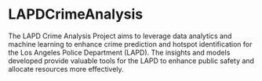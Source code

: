 # LAPDCrimeAnalysis
The LAPD Crime Analysis Project aims to leverage data analytics and machine learning to enhance crime prediction and hotspot identification for the Los Angeles Police Department (LAPD). The insights and models developed provide valuable tools for the LAPD to enhance public safety and allocate resources more effectively. 

